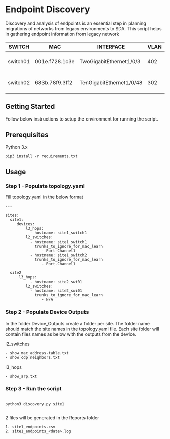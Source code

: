# Endpoint Discovery 


Discovery and analysis of endpoints is an essential step in planning migrations of networks from legacy environments to SDA.
This script helps in gathering endpoint information from legacy network


 <!-- TABLE_GENERATE_START -->

|SWITCH| MAC  | INTERFACE | VLAN| IP|  Vendor   | CDP_PLATFORM | CDP_HOSTNAME |
| -------|------ | ------------- | ---------|------|----|----------|----------|
|switch01| 001e.f728.1c3e| TwoGigabitEthernet1/0/3|402|Cisco Systems, Inc| 192.22.4.1|IP Phone|  SEP001EF7281C3E | 
|switch02|683b.78f9.3ff2|TenGigabitEthernet1/0/48|302|Cisco Systems, Inc|192.22.5.33 |AIR-AP380| BND-AP02|

<!-- TABLE_GENERATE_END -->

## Getting Started

Follow below instructions to setup the environment for running the script.

## Prerequisites

Python 3.x

```
pip3 install -r requirements.txt 

```
## Usage

### Step 1 - Populate topology.yaml

Fill topology.yaml in the below format 

```
---

sites:
  site1:
     devices:
         l3_hops:
           - hostname: site1_switch1
         l2_switches:
           - hostname: site1_switch1
             trunks_to_ignore_for_mac_learn
                - Port-Channel1
           - hostname: site1_switch2
             trunks_to_ignore_for_mac_learn
                - Port-Channel1
             
  site2
      l3_hops:
           - hostname: site2_swi01
         l2_switches:
           - hostname: site2_swi01
             trunks_to_ignore_for_mac_learn
                - N/A
```

### Step 2 - Populate Device Outputs
In the folder Device_Outputs create a folder per site. The folder name should match the site names in the topology.yaml file.
Each site folder will contain files names as below with the outputs from the device. 

l2_switches 
 
    - show_mac_address-table.txt
    - show_cdp_neighbors.txt

l3_hops

    - show_arp.txt
    
    
### Step 3 - Run the script

```

python3 discovery.py site1


```

2 files will be generated in the Reports folder

````
1. site1_endpoints.csv 
2. site1_endpoints_<date>.log 


````

